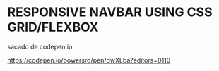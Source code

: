 # RESPONSIVE NAVBAR USING CSS GRID/FLEXBOX

sacado de codepen.io

https://codepen.io/bowersrd/pen/dwXLba?editors=0110

